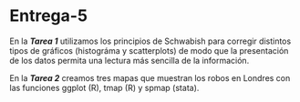 # Entrega-5

En la ***Tarea 1*** utilizamos los principios de Schwabish para corregir distintos tipos de gráficos (histográma y scatterplots) de modo que la presentación de los datos permita una lectura más sencilla de la información.

En la ***Tarea 2*** creamos tres mapas que muestran los robos en Londres con las funciones ggplot (R), tmap (R) y spmap (stata).
